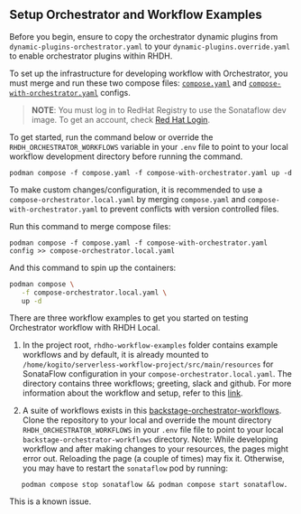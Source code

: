 ## Setup Orchestrator and Workflow Examples

Before you begin, ensure to copy the orchestrator dynamic plugins from `dynamic-plugins-orchestrator.yaml` to your
`dynamic-plugins.override.yaml`
to enable orchestrator plugins within RHDH.

To set up the infrastructure for developing workflow with Orchestrator, you must merge and run these two compose files:
[`compose.yaml`](./compose.yaml) and [`compose-with-orchestrator.yaml`](compose-with-orchestrator.yaml) configs.

> **NOTE**: You must log in to RedHat Registry to use the Sonataflow dev image. To get an account,
> check [Red Hat Login](https://access.redhat.com/RegistryAuthentication#getting-a-red-hat-login-2).

To get started, run the command below or override the `RHDH_ORCHESTRATOR_WORKFLOWS` variable in your `.env` file to
point to your local workflow development directory before running the command.

```shell
podman compose -f compose.yaml -f compose-with-orchestrator.yaml up -d
```

To make custom changes/configuration, it is recommended to use a `compose-orchestrator.local.yaml` by merging
`compose.yaml` and `compose-with-orchestrator.yaml` to prevent conflicts with version controlled files.

Run this command to merge compose files:

```shell
podman compose -f compose.yaml -f compose-with-orchestrator.yaml config >> compose-orchestrator.local.yaml
```

And this command to spin up the containers:

```sh
podman compose \
   -f compose-orchestrator.local.yaml \
   up -d
```

There are three workflow examples to get you started on testing Orchestrator workflow with RHDH Local.

1. In the project root, `rhdho-workflow-examples` folder contains example workflows and by default, it is already
   mounted
   to
   `/home/kogito/serverless-workflow-project/src/main/resources` for SonataFlow configuration in your
   `compose-orchestrator.local.yaml`. The
   directory contains three workflows; greeting, slack and github. For more information about the workflow and setup,
   refer to this
   [link](rhdho-workflow-examples/README.md).

2. A suite of workflows exists in
   this [backstage-orchestrator-workflows](https://github.com/rhdhorchestrator/backstage-orchestrator-workflows/tree/main/workflows).
   Clone the repository to your local and override the mount directory `RHDH_ORCHESTRATOR_WORKFLOWS` in your
   `.env` file
   file to point to your local `backstage-orchestrator-workflows` directory.
   Note: While developing workflow and after making changes to your resources, the pages might error out. Reloading the
   page (a couple of times) may fix it. Otherwise, you may have to restart the `sonataflow` pod by running:

```shell
   podman compose stop sonataflow && podman compose start sonataflow. 
```

This is a known issue.